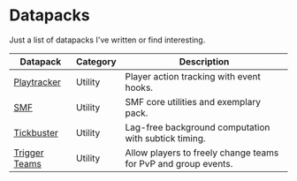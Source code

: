 # Datapacks
Just a list of datapacks I've written or find interesting.

Datapack        | Category  | Description
--------------- | --------- | -----------
[Playtracker]   | Utility   | Player action tracking with event hooks.
[SMF]           | Utility   | SMF core utilities and exemplary pack.
[Tickbuster]    | Utility   | Lag-free background computation with subtick timing.
[Trigger Teams] | Utility   | Allow players to freely change teams for PvP and group events.

[Playtracker]: https://github.com/Arcensoth/playtracker-datapack
[SMF]: https://github.com/Arcensoth/smf-datapack
[Tickbuster]: https://github.com/Arcensoth/tickbuster-datapack
[Trigger Teams]: https://github.com/Arcensoth/trigger-teams-datapack
